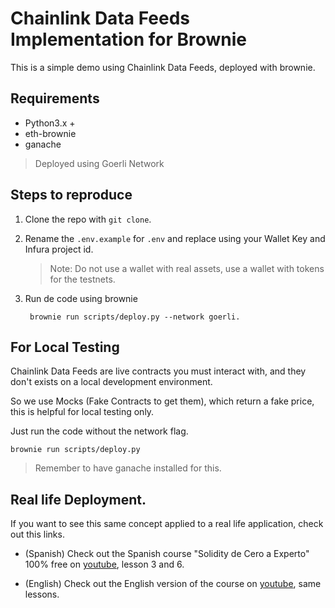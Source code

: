 # Chainlink Data Feeds Implementation for Brownie

This is a simple demo using Chainlink Data Feeds, deployed with brownie.

## Requirements

* Python3.x +
* eth-brownie
* ganache

> Deployed using Goerli Network

## Steps to reproduce

1. Clone the repo with `git clone`.
2. Rename the `.env.example` for `.env` and replace using your Wallet Key and Infura project id.
   > Note: Do not use a wallet with real assets, use a wallet with tokens for the testnets.
3. Run de code using brownie
   
   ```shell
    brownie run scripts/deploy.py --network goerli.
   ```
## For Local Testing

Chainlink Data Feeds are live contracts you must interact with, and they don't exists on a local development environment.

So we use Mocks (Fake Contracts to get them), which return a fake price, this is helpful for local testing only.

Just run the code without the network flag.

```shell
brownie run scripts/deploy.py
```

> Remember to have ganache installed for this.

## Real life Deployment.

If you want to see this same concept applied to a real life application, check out this links.

- (Spanish) Check out the Spanish course "Solidity de Cero a Experto" 100% free on [youtube](https://youtu.be/yN3zpI3sNAE), lesson 3 and 6.

- (English) Check out the English version of the course on [youtube](https://youtu.be/M576WGiDBdQ), same lessons.